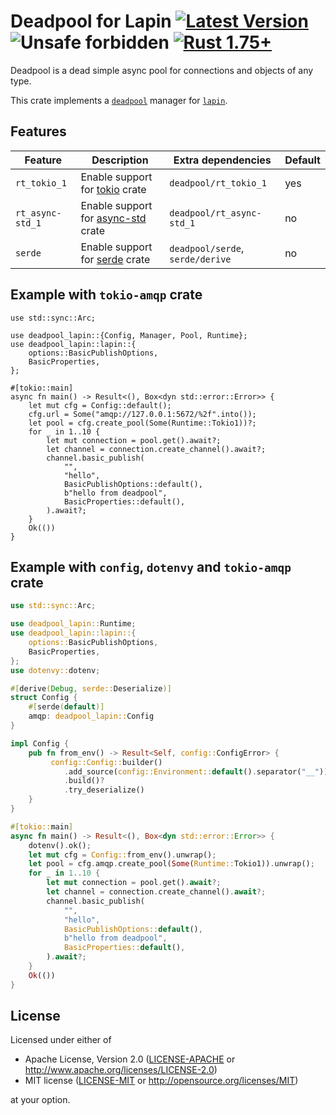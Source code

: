 # Deadpool for Lapin [![Latest Version](https://img.shields.io/crates/v/deadpool-lapin.svg)](https://crates.io/crates/deadpool-lapin) ![Unsafe forbidden](https://img.shields.io/badge/unsafe-forbidden-success.svg "Unsafe forbidden") [![Rust 1.75+](https://img.shields.io/badge/rustc-1.75+-lightgray.svg "Rust 1.75+")](https://blog.rust-lang.org/2023/12/28/Rust-1.75.0.html)

Deadpool is a dead simple async pool for connections and objects
of any type.

This crate implements a [`deadpool`](https://crates.io/crates/deadpool)
manager for [`lapin`](https://crates.io/crates/lapin).

## Features

| Feature          | Description                                                           | Extra dependencies               | Default |
| ---------------- | --------------------------------------------------------------------- | -------------------------------- | ------- |
| `rt_tokio_1`     | Enable support for [tokio](https://crates.io/crates/tokio) crate      | `deadpool/rt_tokio_1`            | yes     |
| `rt_async-std_1` | Enable support for [async-std](https://crates.io/crates/config) crate | `deadpool/rt_async-std_1`        | no      |
| `serde`          | Enable support for [serde](https://crates.io/crates/serde) crate      | `deadpool/serde`, `serde/derive` | no      |

## Example with `tokio-amqp` crate

```rust,no_run
use std::sync::Arc;

use deadpool_lapin::{Config, Manager, Pool, Runtime};
use deadpool_lapin::lapin::{
    options::BasicPublishOptions,
    BasicProperties,
};

#[tokio::main]
async fn main() -> Result<(), Box<dyn std::error::Error>> {
    let mut cfg = Config::default();
    cfg.url = Some("amqp://127.0.0.1:5672/%2f".into());
    let pool = cfg.create_pool(Some(Runtime::Tokio1))?;
    for _ in 1..10 {
        let mut connection = pool.get().await?;
        let channel = connection.create_channel().await?;
        channel.basic_publish(
            "",
            "hello",
            BasicPublishOptions::default(),
            b"hello from deadpool",
            BasicProperties::default(),
        ).await?;
    }
    Ok(())
}
```

## Example with `config`, `dotenvy` and `tokio-amqp` crate

```rust
use std::sync::Arc;

use deadpool_lapin::Runtime;
use deadpool_lapin::lapin::{
    options::BasicPublishOptions,
    BasicProperties,
};
use dotenvy::dotenv;

#[derive(Debug, serde::Deserialize)]
struct Config {
    #[serde(default)]
    amqp: deadpool_lapin::Config
}

impl Config {
    pub fn from_env() -> Result<Self, config::ConfigError> {
         config::Config::builder()
            .add_source(config::Environment::default().separator("__"))
            .build()?
            .try_deserialize()
    }
}

#[tokio::main]
async fn main() -> Result<(), Box<dyn std::error::Error>> {
    dotenv().ok();
    let mut cfg = Config::from_env().unwrap();
    let pool = cfg.amqp.create_pool(Some(Runtime::Tokio1)).unwrap();
    for _ in 1..10 {
        let mut connection = pool.get().await?;
        let channel = connection.create_channel().await?;
        channel.basic_publish(
            "",
            "hello",
            BasicPublishOptions::default(),
            b"hello from deadpool",
            BasicProperties::default(),
        ).await?;
    }
    Ok(())
}
```

## License

Licensed under either of

- Apache License, Version 2.0 ([LICENSE-APACHE](LICENSE-APACHE) or <http://www.apache.org/licenses/LICENSE-2.0>)
- MIT license ([LICENSE-MIT](LICENSE-MIT) or <http://opensource.org/licenses/MIT>)

at your option.
